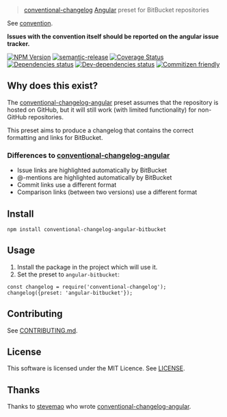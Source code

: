 > [conventional-changelog](https://github.com/ajoslin/conventional-changelog) [Angular](https://github.com/angular/angular) preset for BitBucket repositories

See [convention](convention.md).

**Issues with the convention itself should be reported on the angular issue tracker.**

<!--[RM_BADGES]-->
[![NPM Version](https://img.shields.io/npm/v/conventional-changelog-angular-bitbucket.svg?style=flat-square)](http://npm.im/conventional-changelog-angular-bitbucket)
[![semantic-release](https://img.shields.io/badge/%20%20%F0%9F%93%A6%F0%9F%9A%80-semantic--release-e10079.svg)](https://github.com/semantic-release/semantic-release)
[![Coverage Status](https://coveralls.io/repos/github/uglow/conventional-changelog-angular-bitbucket/badge.svg?branch=master)](https://coveralls.io/github/uglow/conventional-changelog-angular-bitbucket?branch=master)
[![Dependencies status](https://david-dm.org/uglow/conventional-changelog-angular-bitbucket/status.svg?theme=shields.io)](https://david-dm.org/uglow/conventional-changelog-angular-bitbucket#info=dependencies)
[![Dev-dependencies status](https://david-dm.org/uglow/conventional-changelog-angular-bitbucket/dev-status.svg?theme=shields.io)](https://david-dm.org/uglow/conventional-changelog-angular-bitbucket#info=devDependencies)
[![Commitizen friendly](https://img.shields.io/badge/commitizen-friendly-brightgreen.svg)](http://commitizen.github.io/cz-cli/)


<!--[]-->

## Why does this exist?

The [conventional-changelog-angular](https://github.com/conventional-changelog/conventional-changelog) preset
assumes that the repository is hosted on GitHub, but it will still work (with limited functionality) for non-GitHub repositories.

This preset aims to produce a changelog that contains the correct formatting and links for BitBucket.
 
### Differences to [conventional-changelog-angular](https://github.com/conventional-changelog/conventional-changelog)
- Issue links are highlighted automatically by BitBucket
- @-mentions are highlighted automatically by BitBucket
- Commit links use a different format
- Comparison links (between two versions) use a different format

<!--[RM_INSTALL]-->
## Install

    npm install conventional-changelog-angular-bitbucket


<!--[]-->

## Usage

1. Install the package in the project which will use it.
2. Set the preset to `angular-bitbucket`:

```
const changelog = require('conventional-changelog');
changelog({preset: 'angular-bitbucket'});
```

<!--[RM_CONTRIBUTING]-->
## Contributing

See [CONTRIBUTING.md](CONTRIBUTING.md).


<!--[]-->

<!--[RM_LICENSE]-->
## License

This software is licensed under the MIT Licence. See [LICENSE](LICENSE).

<!--[]-->

## Thanks

Thanks to [stevemao](https://github.com/stevemao) who wrote [conventional-changelog-angular](https://github.com/conventional-changelog/conventional-changelog).
